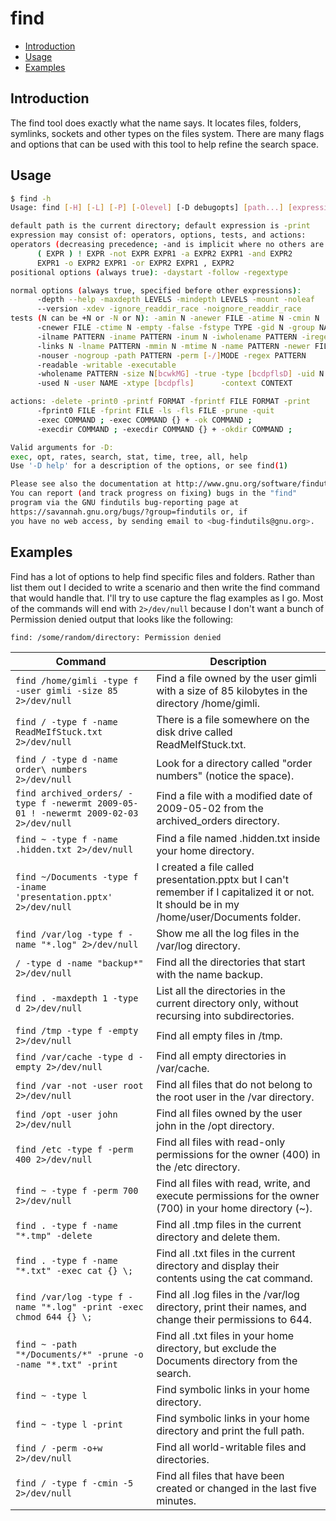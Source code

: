 # find

- [Introduction](#introduction)
- [Usage](#usage)
- [Examples](#examples)

## Introduction

The find tool does exactly what the name says. It locates files, folders, symlinks, sockets and other types on the files system. There are many flags and options that can be used with this tool to help refine the search space.

## Usage

```bash
$ find -h
Usage: find [-H] [-L] [-P] [-Olevel] [-D debugopts] [path...] [expression]

default path is the current directory; default expression is -print
expression may consist of: operators, options, tests, and actions:
operators (decreasing precedence; -and is implicit where no others are given):
      ( EXPR ) ! EXPR -not EXPR EXPR1 -a EXPR2 EXPR1 -and EXPR2
      EXPR1 -o EXPR2 EXPR1 -or EXPR2 EXPR1 , EXPR2
positional options (always true): -daystart -follow -regextype

normal options (always true, specified before other expressions):
      -depth --help -maxdepth LEVELS -mindepth LEVELS -mount -noleaf
      --version -xdev -ignore_readdir_race -noignore_readdir_race
tests (N can be +N or -N or N): -amin N -anewer FILE -atime N -cmin N
      -cnewer FILE -ctime N -empty -false -fstype TYPE -gid N -group NAME
      -ilname PATTERN -iname PATTERN -inum N -iwholename PATTERN -iregex PATTERN
      -links N -lname PATTERN -mmin N -mtime N -name PATTERN -newer FILE
      -nouser -nogroup -path PATTERN -perm [-/]MODE -regex PATTERN
      -readable -writable -executable
      -wholename PATTERN -size N[bcwkMG] -true -type [bcdpflsD] -uid N
      -used N -user NAME -xtype [bcdpfls]      -context CONTEXT

actions: -delete -print0 -printf FORMAT -fprintf FILE FORMAT -print 
      -fprint0 FILE -fprint FILE -ls -fls FILE -prune -quit
      -exec COMMAND ; -exec COMMAND {} + -ok COMMAND ;
      -execdir COMMAND ; -execdir COMMAND {} + -okdir COMMAND ;

Valid arguments for -D:
exec, opt, rates, search, stat, time, tree, all, help
Use '-D help' for a description of the options, or see find(1)

Please see also the documentation at http://www.gnu.org/software/findutils/.
You can report (and track progress on fixing) bugs in the "find"
program via the GNU findutils bug-reporting page at
https://savannah.gnu.org/bugs/?group=findutils or, if
you have no web access, by sending email to <bug-findutils@gnu.org>.
```

## Examples

Find has a lot of options to help find specific files and folders. Rather than list them out I decided to write a scenario and then write the find command that would handle that. I'll try to use capture the flag examples as I go. Most of the commands will end with `2>/dev/null` because I don't want a bunch of Permission denied output that looks like the following:

```bash
find: /some/random/directory: Permission denied
```

| Command | Description |
| --- | --- |
| `find /home/gimli -type f -user gimli -size 85 2>/dev/null` | Find a file owned by the user gimli with a size of 85 kilobytes in the directory /home/gimli. |
| `find / -type f -name ReadMeIfStuck.txt 2>/dev/null` | There is a file somewhere on the disk drive called ReadMeIfStuck.txt. |
| `find / -type d -name order\ numbers 2>/dev/null` | Look for a directory called "order numbers" (notice the space). |
| `find archived_orders/ -type f -newermt 2009-05-01 ! -newermt 2009-02-03 2>/dev/null` | Find a file with a modified date of 2009-05-02 from the archived_orders directory. |
| `find ~ -type f -name .hidden.txt 2>/dev/null` | Find a file named .hidden.txt inside your home directory. |
| `find ~/Documents -type f -iname 'presentation.pptx' 2>/dev/null` | I created a file called presentation.pptx but I can't remember if I capitalized it or not. It should be in my /home/user/Documents folder. |
| `find /var/log -type f -name "*.log" 2>/dev/null` | Show me all the log files in the /var/log directory. |
| `/ -type d -name "backup*" 2>/dev/null` | Find all the directories that start with the name backup. |
| `find . -maxdepth 1 -type d 2>/dev/null` | List all the directories in the current directory only, without recursing into subdirectories. |
| `find /tmp -type f -empty 2>/dev/null` | Find all empty files in /tmp. |
| `find /var/cache -type d -empty 2>/dev/null` | Find all empty directories in /var/cache. |
| `find /var -not -user root 2>/dev/null` | Find all files that do not belong to the root user in the /var directory. |
| `find /opt -user john 2>/dev/null` | Find all files owned by the user john in the /opt directory. |
| `find /etc -type f -perm 400 2>/dev/null` | Find all files with read-only permissions for the owner (400) in the /etc directory. |
| `find ~ -type f -perm 700 2>/dev/null` | Find all files with read, write, and execute permissions for the owner (700) in your home directory (~). |
| `find . -type f -name "*.tmp" -delete` | Find all .tmp files in the current directory and delete them. |
| `find . -type f -name "*.txt" -exec cat {} \;` | Find all .txt files in the current directory and display their contents using the cat command. |
| `find /var/log -type f -name "*.log" -print -exec chmod 644 {} \;` | Find all .log files in the /var/log directory, print their names, and change their permissions to 644. |
| `find ~ -path "*/Documents/*" -prune -o -name "*.txt" -print` | Find all .txt files in your home directory, but exclude the Documents directory from the search. |
| `find ~ -type l` | Find symbolic links in your home directory. |
| `find ~ -type l -print` | Find symbolic links in your home directory and print the full path. |
| `find / -perm -o+w 2>/dev/null` | Find all world-writable files and directories. |
| `find / -type f -cmin -5 2>/dev/null` | Find all files that have been created or changed in the last five minutes. |
